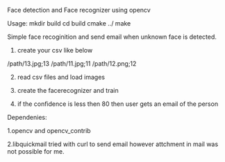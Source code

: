 Face detection and Face recognizer using opencv

Usage:
mkdir build
cd build
cmake ../ 
make 

Simple face recoginition and send email when unknown face is detected.

1. create your csv  like below 

/path/13.jpg;13
/path/11.jpg;11
/path/12.png;12

2. read csv files and load images

3. create the facerecognizer and train 

4. if the confidence is less then 80 then user gets an email of the person 

Dependenies:

1.opencv and opencv_contrib

2.libquickmail
	tried with curl to send email however attchment in mail was not possible for me.